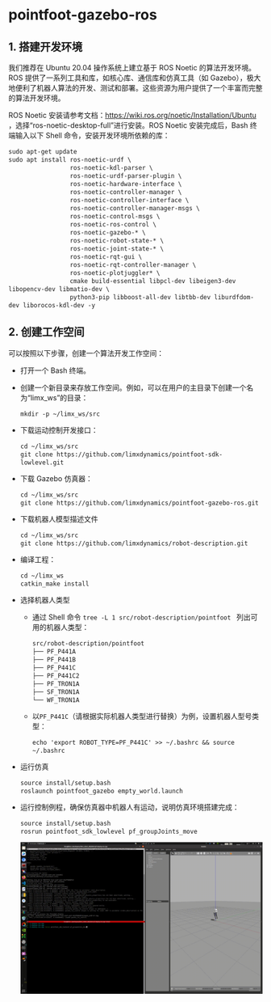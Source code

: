 # pointfoot-gazebo-ros



## 1. 搭建开发环境

我们推荐在 Ubuntu 20.04 操作系统上建立基于 ROS Noetic 的算法开发环境。ROS 提供了一系列工具和库，如核心库、通信库和仿真工具（如 Gazebo），极大地便利了机器人算法的开发、测试和部署。这些资源为用户提供了一个丰富而完整的算法开发环境。

ROS Noetic 安装请参考文档：https://wiki.ros.org/noetic/Installation/Ubuntu ，选择“ros-noetic-desktop-full”进行安装。ROS Noetic 安装完成后，Bash 终端输入以下 Shell 命令，安装开发环境所依赖的库：

```
sudo apt-get update
sudo apt install ros-noetic-urdf \
                 ros-noetic-kdl-parser \
                 ros-noetic-urdf-parser-plugin \
                 ros-noetic-hardware-interface \
                 ros-noetic-controller-manager \
                 ros-noetic-controller-interface \
                 ros-noetic-controller-manager-msgs \
                 ros-noetic-control-msgs \
                 ros-noetic-ros-control \
                 ros-noetic-gazebo-* \
                 ros-noetic-robot-state-* \
                 ros-noetic-joint-state-* \
                 ros-noetic-rqt-gui \
                 ros-noetic-rqt-controller-manager \
                 ros-noetic-plotjuggler* \
                 cmake build-essential libpcl-dev libeigen3-dev libopencv-dev libmatio-dev \
                 python3-pip libboost-all-dev libtbb-dev liburdfdom-dev liborocos-kdl-dev -y
```

## 2. 创建工作空间

可以按照以下步骤，创建一个算法开发工作空间：

- 打开一个 Bash 终端。

- 创建一个新目录来存放工作空间。例如，可以在用户的主目录下创建一个名为“limx_ws”的目录：

  ```
  mkdir -p ~/limx_ws/src
  ```

- 下载运动控制开发接口：

  ```
  cd ~/limx_ws/src
  git clone https://github.com/limxdynamics/pointfoot-sdk-lowlevel.git
  ```

- 下载 Gazebo 仿真器：

  ```
  cd ~/limx_ws/src
  git clone https://github.com/limxdynamics/pointfoot-gazebo-ros.git
  ```

- 下载机器人模型描述文件

  ```
  cd ~/limx_ws/src
  git clone https://github.com/limxdynamics/robot-description.git
  ```

- 编译工程：

  ```
  cd ~/limx_ws
  catkin_make install
  ```

- 选择机器人类型

  - 通过 Shell 命令 `tree -L 1 src/robot-description/pointfoot ` 列出可用的机器人类型：

    ```
    src/robot-description/pointfoot
    ├── PF_P441A
    ├── PF_P441B
    ├── PF_P441C
    ├── PF_P441C2
    ├── PF_TRON1A
    ├── SF_TRON1A
    └── WF_TRON1A
    ```

  - 以`PF_P441C`（请根据实际机器人类型进行替换）为例，设置机器人型号类型：

    ```
    echo 'export ROBOT_TYPE=PF_P441C' >> ~/.bashrc && source ~/.bashrc
    ```

- 运行仿真

  ```
  source install/setup.bash
  roslaunch pointfoot_gazebo empty_world.launch
  ```

- 运行控制例程，确保仿真器中机器人有运动，说明仿真环境搭建完成：

  ```
  source install/setup.bash
  rosrun pointfoot_sdk_lowlevel pf_groupJoints_move
  ```
  ![](doc/simulator.gif)
